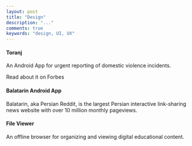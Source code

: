 ```yaml
---
layout: post
title: "Design"
description: "..."
comments: true
keywords: "design, UI, UX"
---
```


<!-- ---
layout: page
title: Design
permalink: /design/
--- -->

#### Toranj

An Android App for urgent reporting of domestic violence incidents.

Read about it on Forbes


<div class="divider"></div>

#### Balatarin Android App
Balatarin, aka Persian Reddit, is the largest Persian interactive link-sharing news website with over 10 million monthly pageviews.

<div class="divider"></div>

#### File Viewer
An offline browser for organizing and viewing digital educational content.


<div class="divider"></div>
